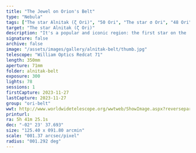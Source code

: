 ```yaml
---
title: "The Jewel on Orion's Belt"
type: "Nebula"
tags: ["The star Alnitak (ζ Ori)", "50 Ori", "The star σ Ori", "48 Ori", "IC431", "IC432", "IC434", "Flame Nebula", "Orion B", "IC435", "NGC2023", "NGC2024"]
target: "The star Alnitak (ζ Ori)"
description: "It's a popular and iconic region: the first star on the 'belt' of the Orion constellation, Alnitak. This beautiful, bright star is flanked by the distinctive Flame Nebula and easily recognizable Horsehead Nebula. I collected two nights of data with the goal of creating an image that captures the delicate details of the dust and gases that make up the nebulae in this area."
signature: false
archive: false
image: "/assets/images/gallery/alnitak-belt/thumb.jpg"
telescope: "William Optics Redcat 71"
length: 350mm
aperture: 71mm
folder: alnitak-belt
exposure: 300
lights: 78
sessions: 1
firstCapture: 2023-11-27
lastCapture: 2023-11-27
group: "ori-belt"
wwt: http://www.worldwidetelescope.org/wwtweb/ShowImage.aspx?reverseparity=False&scale=1.372944&name=alnitak-belt.jpg&imageurl=https://deepskyworkflows.com/assets/images/gallery/alnitak-belt/alnitak-belt.jpg&credits=Jeremy+Likness+at+DeepSkyWorkflows.com&creditsUrl=https://deepskyworkflows.com/about&ra=85.259681&dec=-2.278773&x=2354.5&y=2090.4&rotation=63.87&thumb=https://deepskyworkflows.com/assets/images/gallery/alnitak-belt/thumb.jpg
printurl: 
ra: 5h 41m 25.1s
dec: "-02° 23' 37.693"
size: "125.40 x 091.80 arcmin"
scale: "001.37 arcsec/pixel"
radius: "001.292 deg"
---
```

